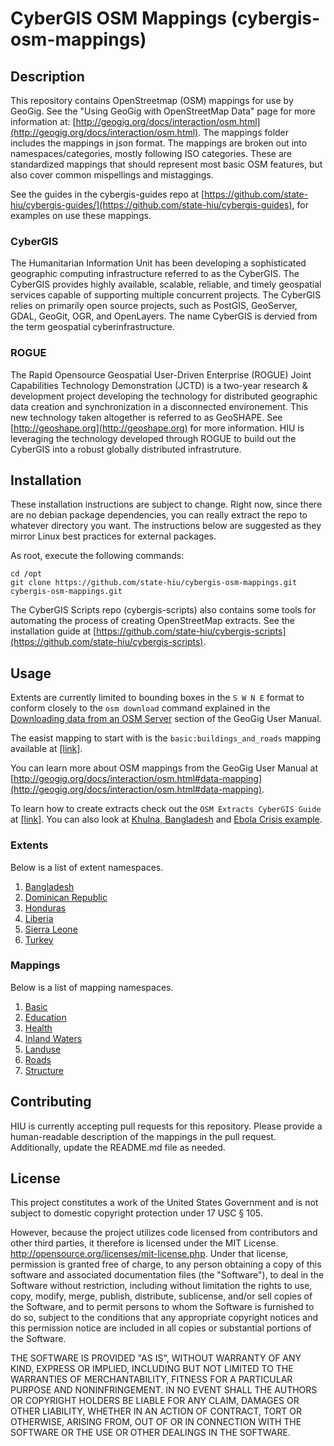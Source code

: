 CyberGIS OSM Mappings (cybergis-osm-mappings)
================

## Description

This repository contains OpenStreetmap (OSM) mappings for use by GeoGig.  See the "Using GeoGig with OpenStreetMap Data" page for more information at: [http://geogig.org/docs/interaction/osm.html](http://geogig.org/docs/interaction/osm.html).  The mappings folder includes the mappings in json format.  The mappings are broken out into namespaces/categories, mostly following ISO categories.  These are standardized mappings that should represent most basic OSM features, but also cover common mispellings and mistaggings.

See the guides in the cybergis-guides repo at [https://github.com/state-hiu/cybergis-guides/](https://github.com/state-hiu/cybergis-guides), for examples on use these mappings.

### CyberGIS
The Humanitarian Information Unit has been developing a sophisticated geographic computing infrastructure referred to as the CyberGIS. The CyberGIS provides highly available, scalable, reliable, and timely geospatial services capable of supporting multiple concurrent projects.  The CyberGIS relies on primarily open source projects, such as PostGIS, GeoServer, GDAL, GeoGit, OGR, and OpenLayers.  The name CyberGIS is dervied from the term geospatial cyberinfrastructure.

### ROGUE
The Rapid Opensource Geospatial User-Driven Enterprise (ROGUE) Joint Capabilities Technology Demonstration (JCTD) is a two-year research & development project developing the technology for distributed geographic data creation and synchronization in a disconnected environement.  This new technology taken altogether is referred to as GeoSHAPE.  See [http://geoshape.org](http://geoshape.org) for more information.  HIU is leveraging the technology developed through ROGUE to build out the CyberGIS into a robust globally distributed infrastruture.

## Installation

These installation instructions are subject to change.  Right now, since there are no debian package dependencies, you can really extract the repo to whatever directory you want.  The instructions below are suggested as they mirror Linux best practices for external packages.

As root, execute the following commands:
```
cd /opt
git clone https://github.com/state-hiu/cybergis-osm-mappings.git cybergis-osm-mappings.git
```

The CyberGIS Scripts repo (cybergis-scripts) also contains some tools for automating the process of creating OpenStreetMap extracts.  See the installation guide at [https://github.com/state-hiu/cybergis-scripts](https://github.com/state-hiu/cybergis-scripts).

## Usage

Extents are currently limited to bounding boxes in the `S W N E` format to conform closely to the `osm download` command explained in the [Downloading data from an OSM Server](http://geogig.org/docs/interaction/osm.html#downloading-data-from-an-osm-serve) section of the GeoGig User Manual.

The easist mapping to start with is the `basic:buildings_and_roads` mapping available at [[link]](https://github.com/state-hiu/cybergis-osm-mappings/blob/master/mappings/basic/buildings_and_roads.json).

You can learn more about OSM mappings from the GeoGig User Manual at [http://geogig.org/docs/interaction/osm.html#data-mapping](http://geogig.org/docs/interaction/osm.html#data-mapping).

To learn how to create extracts check out the `OSM Extracts CyberGIS Guide` at [[link]](https://github.com/state-hiu/cybergis-guides/blob/master/1.0/cybergis-guides-osmextracts-1.0.md).  You can also look at [Khulna, Bangladesh](https://github.com/state-hiu/cybergis-scripts/tree/master/examples/khulna) and [Ebola Crisis example](https://github.com/state-hiu/cybergis-scripts/tree/master/examples/ebola).

### Extents

Below is a list of extent namespaces.

1. [Bangladesh](https://github.com/state-hiu/cybergis-osm-mappings/tree/master/extents/bangladesh)
2. [Dominican Republic](https://github.com/state-hiu/cybergis-osm-mappings/tree/master/extents/dominican_republic)
3. [Honduras](https://github.com/state-hiu/cybergis-osm-mappings/tree/master/extents/honduras)
4. [Liberia](https://github.com/state-hiu/cybergis-osm-mappings/tree/master/extents/liberia)
5. [Sierra Leone](https://github.com/state-hiu/cybergis-osm-mappings/tree/master/extents/sierra_leone)
6. [Turkey](https://github.com/state-hiu/cybergis-osm-mappings/tree/master/extents/turkey)

### Mappings

Below is a list of mapping namespaces.

1.  [Basic](https://github.com/state-hiu/cybergis-osm-mappings/tree/master/mappings/basic)
2.  [Education](https://github.com/state-hiu/cybergis-osm-mappings/tree/master/mappings/education)
3.  [Health](https://github.com/state-hiu/cybergis-osm-mappings/tree/master/mappings/health)
4.  [Inland Waters](https://github.com/state-hiu/cybergis-osm-mappings/tree/master/mappings/inlandWaters)
5.  [Landuse](https://github.com/state-hiu/cybergis-osm-mappings/tree/master/mappings/landuse)
6.  [Roads](https://github.com/state-hiu/cybergis-osm-mappings/tree/master/mappings/roads)
7.  [Structure](https://github.com/state-hiu/cybergis-osm-mappings/tree/master/mappings/structure)

## Contributing

HIU is currently accepting pull requests for this repository.  Please provide a human-readable description of the mappings in the pull request.  Additionally, update the README.md file as needed.

## License
This project constitutes a work of the United States Government and is not subject to domestic copyright protection under 17 USC § 105.

However, because the project utilizes code licensed from contributors and other third parties, it therefore is licensed under the MIT License. http://opensource.org/licenses/mit-license.php. Under that license, permission is granted free of charge, to any person obtaining a copy of this software and associated documentation files (the "Software"), to deal in the Software without restriction, including without limitation the rights to use, copy, modify, merge, publish, distribute, sublicense, and/or sell copies of the Software, and to permit persons to whom the Software is furnished to do so, subject to the conditions that any appropriate copyright notices and this permission notice are included in all copies or substantial portions of the Software.

THE SOFTWARE IS PROVIDED "AS IS", WITHOUT WARRANTY OF ANY KIND, EXPRESS OR IMPLIED, INCLUDING BUT NOT LIMITED TO THE WARRANTIES OF MERCHANTABILITY, FITNESS FOR A PARTICULAR PURPOSE AND NONINFRINGEMENT. IN NO EVENT SHALL THE AUTHORS OR COPYRIGHT HOLDERS BE LIABLE FOR ANY CLAIM, DAMAGES OR OTHER LIABILITY, WHETHER IN AN ACTION OF CONTRACT, TORT OR OTHERWISE, ARISING FROM, OUT OF OR IN CONNECTION WITH THE SOFTWARE OR THE USE OR OTHER DEALINGS IN THE SOFTWARE.

